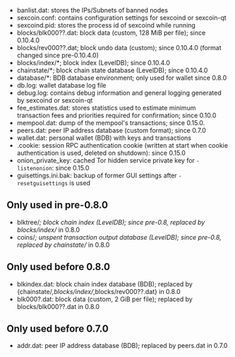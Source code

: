 
* banlist.dat: stores the IPs/Subnets of banned nodes
* sexcoin.conf: contains configuration settings for sexcoind or sexcoin-qt
* sexcoind.pid: stores the process id of sexcoind while running
* blocks/blk000??.dat: block data (custom, 128 MiB per file); since 0.10.4.0
* blocks/rev000??.dat; block undo data (custom); since 0.10.4.0 (format changed since pre-0.10.4.0)
* blocks/index/*; block index (LevelDB); since 0.10.4.0
* chainstate/*; block chain state database (LevelDB); since 0.10.4.0
* database/*: BDB database environment; only used for wallet since 0.8.0
* db.log: wallet database log file
* debug.log: contains debug information and general logging generated by sexcoind or sexcoin-qt
* fee_estimates.dat: stores statistics used to estimate minimum transaction fees and priorities required for confirmation; since 0.10.0
* mempool.dat: dump of the mempool's transactions; since 0.15.0.
* peers.dat: peer IP address database (custom format); since 0.7.0
* wallet.dat: personal wallet (BDB) with keys and transactions
* .cookie: session RPC authentication cookie (written at start when cookie authentication is used, deleted on shutdown): since 0.15.0
* onion_private_key: cached Tor hidden service private key for `-listenonion`: since 0.15.0
* guisettings.ini.bak: backup of former GUI settings after `-resetguisettings` is used

Only used in pre-0.8.0
---------------------
* blktree/*; block chain index (LevelDB); since pre-0.8, replaced by blocks/index/* in 0.8.0
* coins/*; unspent transaction output database (LevelDB); since pre-0.8, replaced by chainstate/* in 0.8.0

Only used before 0.8.0
---------------------
* blkindex.dat: block chain index database (BDB); replaced by {chainstate/*,blocks/index/*,blocks/rev000??.dat} in 0.8.0
* blk000?.dat: block data (custom, 2 GiB per file); replaced by blocks/blk000??.dat in 0.8.0

Only used before 0.7.0
---------------------
* addr.dat: peer IP address database (BDB); replaced by peers.dat in 0.7.0

